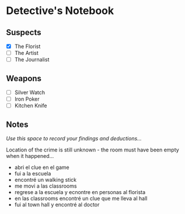 # Detective's Notebook

## Suspects
- [X] The Florist
- [ ] The Artist
- [ ] The Journalist

## Weapons
- [ ] Silver Watch
- [ ] Iron Poker
- [ ] Kitchen Knife

## Notes
*Use this space to record your findings and deductions...*

Location of the crime is still unknown - the room must have been empty when it happened…


- abri el clue en el game
- fui a la escuela
- encontré un walking stick 
- me movi a las classrooms 
- regrese a la escuela y ecnontre en personas al florista
- en las classrooms encontré un clue que me lleva al hall 
- fui al town hall y encontré al doctor 
